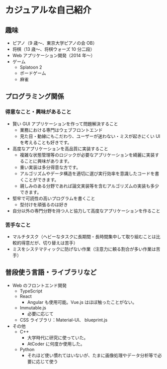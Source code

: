 # カジュアルな自己紹介

## 趣味

-   ピアノ（9 歳～、東京大学ピアノの会 OB）
-   将棋（13 歳～、将棋ウォーズ 10 分二段）
-   Web アプリケーション開発（2014 年～）
-   ゲーム
    -   Splatoon 2
    -   ボードゲーム
    -   麻雀

## プログラミング関係

### 得意なこと・興味があること

-   賢い GUI アプリケーションを作って問題解決すること
    -   業務における専門はウェブフロントエンド
    -   見た目・動線にもこだわり、ユーザーが迷わない・ミスが起きにくい UI を考えることも好きです。
-   高度なアプリケーションを高品質に実装すること
    -   複雑な状態管理等のロジックが必要なアプリケーションを綺麗に実装することに興味があります。
    -   重い実装は多分得意な方です。
    -   アルゴリズムやデータ構造を適切に選び実行効率を意識したコードを書くことができます。
    -   親しみのある分野であれば論文実装等を含むアルゴリズムの実装も多少できます。
-   堅牢で可読性の高いプログラムを書くこと
    -   型付けを頑張るのは好き
-   自分以外の専門分野を持つ人と協力して高度なアプリケーションを作ること

### 苦手なこと

-   マルチタスク（ヘビーなタスクに長期間・長時間集中して取り組むことは比較的得意だが、切り替えは苦手）
-   ミスをシステマティックに防げない作業（注意力に頼る割合が多い作業は苦手）

## 普段使う言語・ライブラリなど

-   Web のフロントエンド開発
    -   TypeScript
    -   React
        -   Angular も使用可能。Vue.js はほぼ触ったことがない。
    -   Immutable.js
        -   必要に応じて
    -   CSS ライブラリ：Material-UI、 blueprint.js
-   その他
    -   C++
        -   大学時代に研究に使っていた。
        -   AtCoder に何度か使用した。
    -   Python
        -   それほど使い慣れてはいないが、たまに画像処理やデータ分析等で必要に応じて使う
